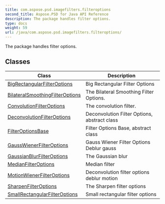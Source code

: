 ```yaml
---
title: com.aspose.psd.imagefilters.filteroptions
second_title: Aspose.PSD for Java API Reference
description: The package handles filter options.
type: docs
weight: 59
url: /java/com.aspose.psd.imagefilters.filteroptions/
---
```



The package handles filter options.


## Classes

| Class | Description |
| --- | --- |
| [BigRectangularFilterOptions](../com.aspose.psd.imagefilters.filteroptions/bigrectangularfilteroptions) | Big Rectangular Filter Options |
| [BilateralSmoothingFilterOptions](../com.aspose.psd.imagefilters.filteroptions/bilateralsmoothingfilteroptions) | The Bilateral Smoothing Filter Options. |
| [ConvolutionFilterOptions](../com.aspose.psd.imagefilters.filteroptions/convolutionfilteroptions) | The convolution filter. |
| [DeconvolutionFilterOptions](../com.aspose.psd.imagefilters.filteroptions/deconvolutionfilteroptions) | Deconvolution Filter Options, abstract class |
| [FilterOptionsBase](../com.aspose.psd.imagefilters.filteroptions/filteroptionsbase) | Filter Options Base, abstract class |
| [GaussWienerFilterOptions](../com.aspose.psd.imagefilters.filteroptions/gausswienerfilteroptions) | Gauss Wiener Filter Options Deblur gauss |
| [GaussianBlurFilterOptions](../com.aspose.psd.imagefilters.filteroptions/gaussianblurfilteroptions) | The Gaussian blur |
| [MedianFilterOptions](../com.aspose.psd.imagefilters.filteroptions/medianfilteroptions) | Median filter |
| [MotionWienerFilterOptions](../com.aspose.psd.imagefilters.filteroptions/motionwienerfilteroptions) | Deconvolution filter options deblur motion |
| [SharpenFilterOptions](../com.aspose.psd.imagefilters.filteroptions/sharpenfilteroptions) | The Sharpen filter options |
| [SmallRectangularFilterOptions](../com.aspose.psd.imagefilters.filteroptions/smallrectangularfilteroptions) | Small rectangular filter options |
